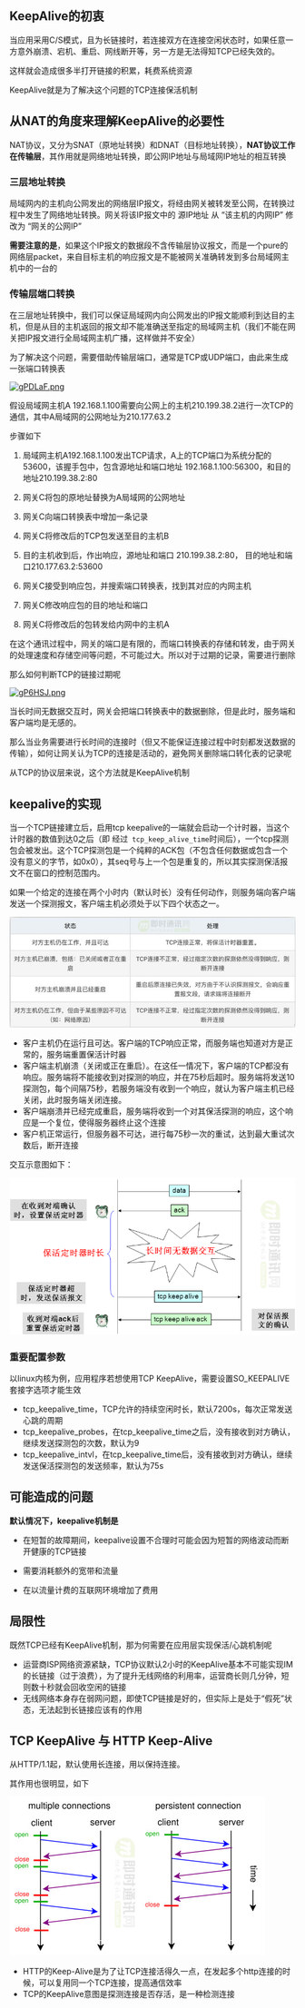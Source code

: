 ## KeepAlive的初衷

当应用采用C/S模式，且为长链接时，若连接双方在连接空闲状态时，如果任意一方意外崩溃、宕机、重启、网线断开等，另一方是无法得知TCP已经失效的。

这样就会造成很多半打开链接的积累，耗费系统资源

KeepAlive就是为了解决这个问题的TCP连接保活机制



## 从NAT的角度来理解KeepAlive的必要性



NAT协议，又分为SNAT（原地址转换）和DNAT（目标地址转换），**NAT协议工作在传输层**，其作用就是网络地址转换，即公网IP地址与局域网IP地址的相互转换



### 三层地址转换

局域网内的主机向公网发出的网络层IP报文，将经由网关被转发至公网，在转换过程中发生了网络地址转换。网关将该IP报文中的 源IP地址 从 “该主机的内网IP” 修改为 “网关的公网IP”



**需要注意的是**，如果这个IP报文的数据段不含传输层协议报文，而是一个pure的网络层packet，来自目标主机的响应报文是不能被网关准确转发到多台局域网主机中的一台的



### 传输层端口转换



在三层地址转换中，我们可以保证局域网内向公网发出的IP报文能顺利到达目的主机，但是从目的主机返回的报文却不能准确送至指定的局域网主机（我们不能在网关把IP报文进行全局域网主机广播，这样做并不安全）

为了解决这个问题，需要借助传输层端口，通常是TCP或UDP端口，由此来生成一张端口转换表

[![gPDLaF.png](https://z3.ax1x.com/2021/04/28/gPDLaF.png)](https://imgtu.com/i/gPDLaF)

假设局域网主机A 192.168.1.100需要向公网上的主机210.199.38.2进行一次TCP的通信，其中A局域网的公网地址为210.177.63.2

步骤如下

1. 局域网主机A192.168.1.100发出TCP请求，A上的TCP端口为系统分配的53600，该握手包中，包含源地址和端口地址 192.168.1.100:56300，和目的地址210.199.38.2:80

2. 网关C将包的原地址替换为A局域网的公网地址
3. 网关C向端口转换表中增加一条记录
4. 网关C将修改后的TCP包发送至目的主机B
5. 目的主机收到后，作出响应，源地址和端口 210.199.38.2:80， 目的地址和端口210.177.63.2:53600
6. 网关C接受到响应包，并搜索端口转换表，找到其对应的内网主机
7. 网关C修改响应包的目的地址和端口
8. 网关C将修改后的包转发给内网中的主机A



在这个通讯过程中，网关的端口是有限的，而端口转换表的存储和转发，由于网关的处理速度和存储空间等问题，不可能过大。所以对于过期的记录，需要进行删除



那么如何判断TCP的链接过期呢

[![gP6HSJ.png](https://z3.ax1x.com/2021/04/28/gP6HSJ.png)](https://imgtu.com/i/gP6HSJ)



当长时间无数据交互时，网关会把端口转换表中的数据删除，但是此时，服务端和客户端均是无感的。



那么当业务需要进行长时间的连接时（但又不能保证连接过程中时刻都发送数据的传输），如何让网关认为TCP的连接是活动的，避免网关删除端口转化表的记录呢



从TCP的协议层来说，这个方法就是KeepAlive机制



## keepalive的实现

当一个TCP链接建立后，启用tcp keepalive的一端就会启动一个计时器，当这个计时器的数值到达0之后（即 经过` tcp_keep_alive_time`时间后），一个tcp探测包会被发出。这个TCP探测包是一个纯粹的ACK包（不包含任何数据或包含一个没有意义的字节，如0x0），其seq号与上一个包是重复的，所以其实探测保活报文不在窗口的控制范围内。

如果一个给定的连接在两个小时内（默认时长）没有任何动作，则服务端向客户端发送一个探测报文，客户端主机必须处于以下四个状态之一。

![image-20210427101324561](https://raw.githubusercontent.com/VanniAmor/ImgBed/master/image-20210427101324561.png)

- 客户主机仍在运行且可达。客户端的TCP响应正常，而服务端也知道对方是正常的，服务端重置保活计时器
- 客户端主机崩溃（关闭或正在重启）。在这任一情况下，客户端的TCP都没有响应。服务端将不能接收到对探测的响应，并在75秒后超时。服务端将发送10探测包，每个间隔75秒，若服务端没有收到一个响应，就认为客户端主机已经关闭，此时服务端关闭连接。
- 客户端崩溃并已经完成重启，服务端将收到一个对其保活探测的响应，这个响应是一个复位，使得服务器终止这个连接
- 客户机正常运行，但服务器不可达，进行每75秒一次的重试，达到最大重试次数后，断开连接

交互示意图如下：

![image-20210427102100196](https://raw.githubusercontent.com/VanniAmor/ImgBed/master/image-20210427102100196.png)

### 重要配置参数

以linux内核为例，应用程序若想使用TCP KeepAlive，需要设置SO_KEEPALIVE套接字选项才能生效

- tcp_keepalive_time，TCP允许的持续空闲时长，默认7200s，每次正常发送心跳的周期
- tcp_keepalive_probes，在tcp_keepalive_time之后，没有接收到对方确认，继续发送探测包的次数，默认为9
- tcp_keepalive_intvl，在tcp_keepalive_time后，没有接收到对方确认，继续发送保活探测包的发送频率，默认为75s



## 可能造成的问题

**默认情况下，keepalive机制是**

- 在短暂的故障期间，keepalive设置不合理时可能会因为短暂的网络波动而断开健康的TCP链接

- 需要消耗额外的宽带和流量

- 在以流量计费的互联网环境增加了费用

  

## 局限性

既然TCP已经有KeepAlive机制，那为何需要在应用层实现保活/心跳机制呢

- 运营商ISP网络资源紧缺，TCP协议默认2小时的KeepAlive基本不可能实现IM的长链接（过于浪费），为了提升无线网络的利用率，运营商长则几分钟，短则数十秒就会回收空闲的链接
- 无线网络本身存在弱网问题，即使TCP链接是好的，但实际上是处于“假死”状态，无法起到长链接应该有的作用



## TCP KeepAlive 与 HTTP Keep-Alive

从HTTP/1.1起，默认使用长连接，用以保持连接。

其作用也很明显，如下

![image-20210427105954808](https://raw.githubusercontent.com/VanniAmor/ImgBed/master/image-20210427105954808.png)

- HTTP的Keep-Alive是为了让TCP连接活得久一点，在发起多个http连接的时候，可以复用同一个TCP连接，提高通信效率
- TCP的KeepAlive意图是探测连接是否存活，是一种检测连接

